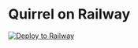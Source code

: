 # Quirrel on Railway

[![Deploy to Railway](https://railway.app/button.svg)](https://railway.app/new/template?template=https://github.com/skn0tt/quirrel-on-railway&plugins=redis&envs=PASSPHRASES&PASSPHRASESDesc=A+32+character+secret)

